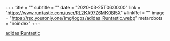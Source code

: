 +++
title = ""
subtitle = ""
date = "2020-03-25T06:00:00"
link = "https://www.runtastic.com/user/RL2KA97Z6MK0BI5X"
#linkRel = ""
image = "https://rsc.youronly.one/img/logos/adidas_Runtastic.webp"
metarobots = "noindex"
+++

<a href="https://www.runtastic.com/user/RL2KA97Z6MK0BI5X" rel="me noopener external nofollow" referrerpolicy="strict-origin-when-cross-origin">adidas Runtastic</a>
